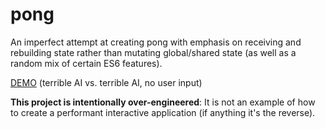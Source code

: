 # pong
An imperfect attempt at creating pong with emphasis on receiving and rebuilding state rather than mutating global/shared state (as well as a random mix of certain ES6 features).

[DEMO](http://htmlpreview.github.io/?https://github.com/DavidR91/pong/blob/master/demo.html)  (terrible AI vs. terrible AI, no user input)

**This project is intentionally over-engineered**: It is not an example of how to create a performant interactive application (if anything it's the reverse).
